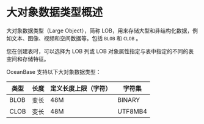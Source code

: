 大对象数据类型概述 
==============================



大对象数据类型（Large Object），简称 LOB，用来存储大型和非结构化数据，例如文本、图像、视频和空间数据等。包括 `BLOB` 和 `CLOB` 。

您在创建表时，可以选择为 LOB 列或 LOB 对象属性指定与表中指定的不同的表空间和存储特征。

OceanBase 支持以下大对象数据类型：


|  类型  | 长度 | **定义长度上限（字符）** |   字符集   |
|------|----|----------------|---------|
| BLOB | 变长 | 48M            | BINARY  |
| CLOB | 变长 | 48M            | UTF8MB4 |



